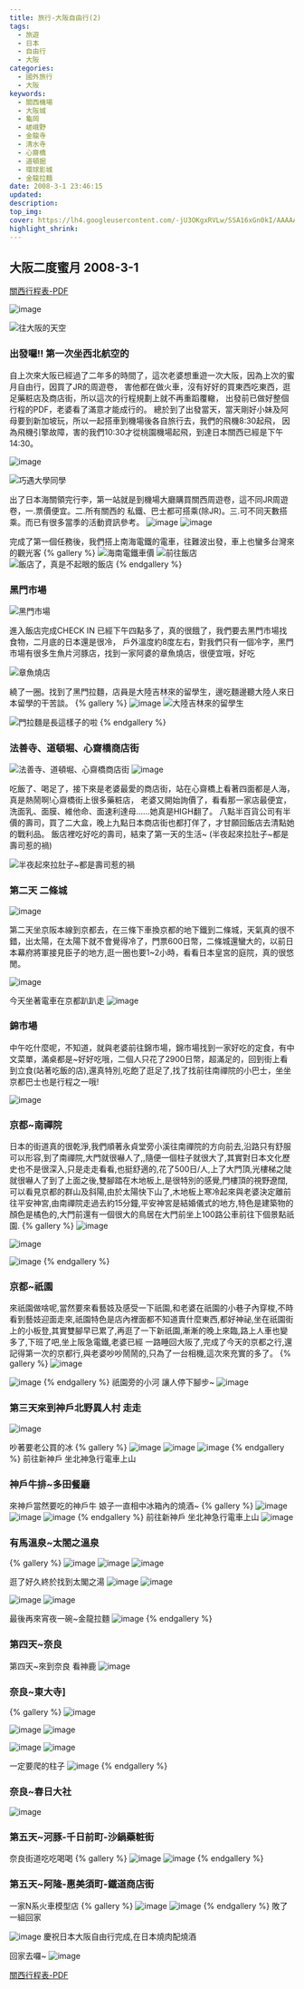 ```yaml
---
title: 旅行-大阪自由行(2)
tags:
  - 旅遊
  - 日本
  - 自由行
  - 大阪
categories: 
  - 國外旅行
  - 大阪
keywords:
  - 關西機場
  - 大阪城
  - 龜岡
  - 嵯峨野
  - 金龍寺
  - 清水寺
  - 心齋橋
  - 道頓掘
  - 環球影城
  - 金龍拉麵
date: 2008-3-1 23:46:15
updated:
description:
top_img:
cover: https://lh4.googleusercontent.com/-jU3OKgxRVLw/SSA16xGn0kI/AAAAAAAAAok/lYGpoq0eO6Q/w1024-h768-no/3day-166.JPG
highlight_shrink:
---
```


## 大阪二度蜜月 2008-3-1

[關西行程表-PDF](https://drive.google.com/file/d/0B-Mrerkj4hunVFg1ZlRydkZaSjA/edit?usp=sharing)

![image](https://lh6.googleusercontent.com/-6aL_qRNoILA/SSA0f41prAI/AAAAAAAAAlQ/P5lOeiew5Lo/w1024-h768-no/1day-016.JPG)

![往大阪的天空](http://link.photo.pchome.com.tw/s08/nick_6/11/123754866354/)

### **出發囉!! 第一次坐西北航空的**

自上次來大阪已經過了二年多的時間了，這次老婆想重遊一次大阪，因為上次的蜜月自由行，因買了JR的周遊卷， 害他都在做火車，沒有好好的買東西吃東西，逛足藥粧店及商店街，所以這次的行程規劃上就不再重蹈覆轍， 出發前已做好整個行程的PDF，老婆看了滿意才能成行的。
總於到了出發當天，當天剛好小妹及阿母要到新加坡玩，所以一起搭車到機場後各自旅行去，我們的飛機8:30起飛， 因為飛機引擎故障，害的我們10:30才從桃園機場起飛，到達日本關西已經是下午14:30。

![image](http://link.photo.pchome.com.tw/s08/nick_6/11/123754866465/)

![巧遇大學同學](http://link.photo.pchome.com.tw/s08/nick_6/11/123754868024/)

出了日本海關領完行李，第一站就是到機場大廳購買關西周遊卷，這不同JR周遊卷，一.票價便宜。二.所有關西的 私鐵、巴士都可搭乘(除JR)。三.可不同天數搭乘。而已有很多當季的活動資訊參考。
![image](https://lh6.googleusercontent.com/-3UA-cAp3Z-Q/UvxS2gmkR9I/AAAAAAAARcI/w33egXlAW_Q/w1184-h888-no/DSC03869.JPG)
![image](https://lh6.googleusercontent.com/-ia9wSW0LNZk/UvxS2C5ODwI/AAAAAAAARcM/h2eX8WHip9I/w1184-h888-no/DSC03870.JPG)

完成了第一個任務後，我們搭上南海電鐵的電車，往難波出發，車上也蠻多台灣來的觀光客
{% gallery %}
![海南電鐵車價](http://link.photo.pchome.com.tw/s08/nick_6/11/123754867848/)
![前往飯店](http://link.photo.pchome.com.tw/s08/nick_6/11/123754867648/)
![飯店了，真是不起眼的飯店](http://link.photo.pchome.com.tw/s08/nick_6/11/123754866255/)
{% endgallery %}

### **黑門市場**

![黑門市場](http://link.photo.pchome.com.tw/s08/nick_6/11/123754867453/)

進入飯店完成CHECK IN 已經下午四點多了，真的很餓了，我們要去黑門市場找食物，二月底的日本還是很冷， 戶外溫度約8度左右，對我們只有一個冷字，黑門市場有很多生魚片河豚店，找到一家阿婆的章魚燒店，很便宜哦，好吃

![章魚燒店](http://link.photo.pchome.com.tw/s08/nick_6/11/123754867270/)

繞了一圈。找到了黑門拉麵，店員是大陸吉林來的留學生，邊吃麵邊聽大陸人來日本留學的干苦談。
{% gallery %}
![image](http://link.photo.pchome.com.tw/s08/nick_6/11/123754867085/)
![大陸吉林來的留學生](http://link.photo.pchome.com.tw/s08/nick_6/11/123754866954/)

![門拉麵是長這樣子的啦](http://link.photo.pchome.com.tw/s08/nick_6/11/123754866795/)
{% endgallery %}

### **法善寺、道頓堀、心齋橋商店街**

![法善寺、道頓堀、心齋橋商店街](https://lh4.googleusercontent.com/-sRvr6dlGrtU/SSA0s1fe8wI/AAAAAAAAAlo/dQZGESz0oi0/w1024-h576-no/1day-072.JPG)
![image](http://link.photo.pchome.com.tw/s08/nick_6/11/123754866122/)

吃飯了、喝足了，接下來是老婆最愛的商店街，站在心齋橋上看著四面都是人海，真是熱鬧啊!心齋橋街上很多藥粧店， 老婆又開始詢價了，看看那一家店最便宜，洗面乳、面膜、維他命、面速利達母......她真是HIGH翻了。
八點半百貨公司有半價的壽司，買了二大盒，晚上九點日本商店街也都打佯了，才甘願回飯店去清點她的戰利品。
飯店裡吃好吃的壽司，結束了第一天的生活~ (半夜起來拉肚子~都是壽司惹的禍)

![半夜起來拉肚子~都是壽司惹的禍](http://link.photo.pchome.com.tw/s08/nick_6/11/123754866651/)

### **第二天 二條城**

![image](https://lh3.googleusercontent.com/-DaFm8L2FMnI/SSA0zhlNMRI/AAAAAAAAAl4/g6VYWYT8NJw/w1024-h768-no/2day-011.JPG)

第二天坐京阪本線到京都去，在三條下車換京都的地下鐵到二條城，天氣真的很不錯，出太陽，在太陽下就不會覺得冷了，門票600日幣，二條城還蠻大的，以前日本幕府將軍接見臣子的地方,逛一圈也要1~2小時，看看日本皇宮的庭院，真的很悠閒。

![image](https://lh6.googleusercontent.com/-m-U9r8cL-N0/SSA1Ej5OmSI/AAAAAAAAAmc/q3u9ZSX2P0I/w1024-h768-no/2day-046.JPG)

今天坐著電車在京都趴趴走
![image](https://lh5.googleusercontent.com/-bqeCd0hHLFU/SSA1JoF1D9I/AAAAAAAAAms/sWXyDlbfZoY/w1024-h768-no/2day-056.JPG)

### **錦市場**

中午吃什麼呢，不知道，就與老婆前往錦市場，錦市場找到一家好吃的定食，有中文菜單，滿桌都是~好好吃哦，二個人只花了2900日幣，超滿足的，回到街上看到立食(站著吃飯的店),還真特別,吃飽了逛足了,找了找前往南禪院的小巴士，坐坐京都巴士也是行程之一哦!

![image](https://lh4.googleusercontent.com/-LkvbFtdcVao/SSA1OH6YvBI/AAAAAAAAAm0/6LBiAYJHJNE/w1024-h768-no/2day-111.JPG)

### **京都~南禪院**

日本的街道真的很乾淨,我們順著永貞堂旁小溪往南禪院的方向前去,沿路只有舒服可以形容,到了南禪院,大門就很嚇人了,,隨便一個柱子就很大了,其實對日本文化歷史也不是很深入,只是走走看看,也挺舒適的,花了500日/人,上了大門頂,光樓梯之陡就很嚇人了到了上面之後,雙腳踏在木地板上,是很特別的感覺,門樓頂的視野遼闊,可以看見京都的群山及斜陽,由於太陽快下山了,木地板上寒冷起來與老婆決定離前往平安神宮,由南禪院走過去約15分鐘,平安神宮是結婚儀式的地方,特色是建築物的顏色是橘色的,大門前還有一個很大的鳥居在大門前坐上100路公車前往下個景點祇園.
{% gallery %}
![image](https://lh6.googleusercontent.com/-lVTDIfaybZk/SSA1Q18g3bI/AAAAAAAAAm8/jc8BfdCA90o/w1024-h576-no/2day-152.JPG)

![image](https://lh5.googleusercontent.com/-6x39h2pUJ7k/SSA1TVRT2EI/AAAAAAAAAnE/UrLJGhFEvJA/w1024-h576-no/2day-163.JPG)

![image](https://lh6.googleusercontent.com/-xgeduF1-UiE/SSA1WXNvncI/AAAAAAAAAnM/ZcDOBXvVCHY/w1024-h768-no/2day-161.JPG)
{% endgallery %}

### **京都~祇園**

來祇園做啥呢,當然要來看藝妓及感受一下祇園,和老婆在祇園的小巷子內穿梭,不時看到藝妓迎面走來,祇園特色是店內裡面都不知道賣什麼東西,都好神祕,坐在祇園街上的小板登,其實雙腳早已累了,再逛了一下新祇園,漸漸的晚上來臨,路上人車也變多了,下班了吧,坐上阪急電鐵,老婆已經
一路睡回大阪了,完成了今天的京都之行,還記得第一次的京都行,與老婆吵吵鬧鬧的,只為了一台相機,這次來充實的多了。
{% gallery %}
![image](https://lh4.googleusercontent.com/-GSLFNJLm6Bo/SSA1hM9IBeI/AAAAAAAAAnk/4Pw8ZVpF4Yw/w1024-h768-no/2day-166.JPG)

![image](https://lh6.googleusercontent.com/-3CYzwg3RNMo/UvxS2WCddqI/AAAAAAAARcE/sleYfhpyqUI/w1184-h888-no/DSC03858.JPG)
{% endgallery %}
祇園旁的小河 讓人停下腳步~
![image](https://lh3.googleusercontent.com/-uiDWHM4yZks/SSA1j81lNqI/AAAAAAAAAns/dqBlOPw6_MU/w1024-h576-no/2day-177.JPG)

### **第三天來到神戶北野異人村 走走**

![image](https://lh5.googleusercontent.com/-TqjcXl2-bSc/SSA1uchW_SI/AAAAAAAAAoE/S3TIaA7OxiY/w1024-h768-no/3day-066.JPG)

吵著要老公買的冰
{% gallery %}
![image](https://lh4.googleusercontent.com/-PSLSiLp-B9g/SSA106cprlI/AAAAAAAAAoU/5yqRKMQoAxo/w1024-h768-no/3day-141.JPG)
![image](https://lh4.googleusercontent.com/MES1zVLQvmRfuqodGmIx8MiNuAjKKcpjGRSvpP25IC_m=w1184-h888-no)
![image](https://lh5.googleusercontent.com/-vg6P-qWFEtM/UvxTxdd2mwI/AAAAAAAARc8/gW2G4KcaNFc/w1184-h888-no/DSC04017.JPG)
{% endgallery %}
前往新神戶 坐北神急行電車上山

### **神戶牛排~多田餐廳**

來神戶當然要吃的神戶牛 娘子一直相中冰箱內的燒酒~
{% gallery %}
![image](https://lh5.googleusercontent.com/1einsfkiq5-_5ZTAdB7PUeIOS6RHBmDuHZHMACAwqWSd=w1184-h888-no)
![image](https://lh5.googleusercontent.com/-WKJ5lG7ec4s/UvxTUhQxctI/AAAAAAAARcw/3IhE4S8eQ-I/w1184-h888-no/DSC04000.JPG)
![image](https://lh6.googleusercontent.com/-geiR03Y7GdU/UvxTX0rpDiI/AAAAAAAARcs/nC0vpk9Xn_g/w1184-h888-no/DSC04005.JPG)
{% endgallery %}
前往新神戶 坐北神急行電車上山
![image](https://lh6.googleusercontent.com/-828LWSokGy0/UvxT3PPMHwI/AAAAAAAARdM/D0gDqPG59E4/w666-h888-no/DSC04049.JPG)

### **有馬溫泉~太閤之溫泉**

{% gallery %}
![image](https://lh6.googleusercontent.com/-E82vctAaHgc/UvxT_epfNEI/AAAAAAAARdk/mkDxjEXCDC4/w1184-h888-no/DSC04054.JPG)
![image](https://lh4.googleusercontent.com/-jU3OKgxRVLw/SSA16xGn0kI/AAAAAAAAAok/lYGpoq0eO6Q/w1024-h768-no/3day-166.JPG)
![image](https://lh4.googleusercontent.com/-y8uW5b8VJno/SSA2DNYM9pI/AAAAAAAAAo0/vVyGcmCCcr0/w1024-h768-no/3day-211.JPG)

逛了好久終於找到太閣之湯
![image](https://lh4.googleusercontent.com/-3x65Nhmv9hI/SSA2LelPteI/AAAAAAAAApM/oyaLtzGNe9E/w1024-h768-no/3day-226.JPG)
![image](https://lh4.googleusercontent.com/-HUqNzov5YOA/SSA2PivqjZI/AAAAAAAAApU/iQPZ9ilNnyc/w1024-h768-no/3day-231.JPG)

![image](https://lh6.googleusercontent.com/-ifOkuM6sjXk/SSA2SikK9UI/AAAAAAAAApc/GSgH0RRAlzI/w1024-h768-no/3day-236.JPG)
![image](https://lh3.googleusercontent.com/-_61pYj5kolg/SSA2Uc9SzeI/AAAAAAAAApk/efmInDz3fDw/w1024-h768-no/3day-241.JPG)

最後再來宵夜一碗~金龍拉麵
![image](https://lh3.googleusercontent.com/-WB6dP8xr1CE/SSA2Xfi2TgI/AAAAAAAAAps/Hfx-_PnR5ng/w1024-h768-no/3day-256.JPG)
{% endgallery %}

### **第四天~奈良**

第四天~來到奈良 看神鹿
![image](https://lh5.googleusercontent.com/-VpkTxHEG29A/SSA2gqMDP8I/AAAAAAAAAqI/ybcVr6wbjpA/w1024-h768-no/4day-011.JPG)

### 奈良~東大寺]

{% gallery %}
![image](https://lh5.googleusercontent.com/-nhczixCFJz0/SSA2nmJt27I/AAAAAAAAAqY/W4EcL35tP5Q/w1024-h768-no/4day-041.JPG)

![image](https://lh5.googleusercontent.com/-W2hbL1s8S9w/SSA23XzooYI/AAAAAAAAAq4/opOs52mAtxs/w1024-h768-no/4day-071.JPG)
![image](https://lh5.googleusercontent.com/-chdMJ4rYmeo/SSA25j4vXnI/AAAAAAAAArA/u3t6QwHKfC4/w1024-h768-no/4day-086.JPG)

![image](https://lh5.googleusercontent.com/e3gGI-7ROqNzHd8upPesOiVJMR60OgcoaiPWomEDd1g=w1024-h768-no)
![image](https://lh5.googleusercontent.com/-tZFm1cY4MZo/SSA3DJZdoiI/AAAAAAAAArQ/EOkd4c7UD_g/w1024-h768-no/4day-101.JPG)

一定要爬的柱子
![image](https://lh6.googleusercontent.com/-kV7PqtiD6ts/SSA2wmOc5MI/AAAAAAAAAqo/ZpneGC_2uMQ/w1024-h768-no/4day-061.JPG)
{% endgallery %}

### **奈良~春日大社**

![image](https://lh5.googleusercontent.com/-gABbrznitek/SSA3I5p8jHI/AAAAAAAAArg/WsGo9i9Zgn4/w1024-h768-no/4day-131.JPG)

### 第五天~河豚-千日前町-沙鍋藥粧街

奈良街道吃吃喝喝
{% gallery %}
![image](https://lh6.googleusercontent.com/-mX-ZHZt-0cM/SSA3Leh7KPI/AAAAAAAAAro/Ka3Ix8AEGv8/w1024-h768-no/4day-156.JPG)
![image](https://lh5.googleusercontent.com/-JjnzNSERBrI/SSA3SBizXjI/AAAAAAAAAr4/cAe8ofwC6OQ/w1024-h768-no/5day-011.JPG)
{% endgallery %}

### 第五天~阿隆-惠美須町-鐵道商店街

一家N系火車模型店
{% gallery %}
![image](https://lh5.googleusercontent.com/-XUXP2AmXs6s/SSA3WJn5PwI/AAAAAAAAAsA/YUa-5O9d6_k/w1024-h768-no/5day-021.JPG)
![image](https://lh6.googleusercontent.com/-1pXh5yta4k8/UvxX_TtPp6I/AAAAAAAAReM/11WShxJwixA/w1184-h888-no/DSC04531.JPG)
{% endgallery %}
敗了一組回家

![image](https://lh6.googleusercontent.com/-vBuwTiUS6gA/UvxX_mEOT-I/AAAAAAAAReQ/x6Dsj71BWlA/w666-h888-no/DSC04526.JPG)
慶祝日本大阪自由行完成,在日本燒肉配燒酒

回家去囉~
![image](https://lh4.googleusercontent.com/--8JDR37Sgkg/SSA3XR21XwI/AAAAAAAAAsI/ewJtgSBmDow/w1024-h768-no/5day-036.JPG)

[關西行程表-PDF](https://drive.google.com/file/d/0B-Mrerkj4hunVFg1ZlRydkZaSjA/edit?usp=sharing)
